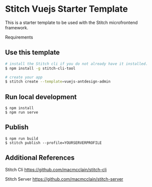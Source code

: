 # Stitch Vuejs Starter Template

This is a starter template to be used with the Stitch microfrontend framework. 

Requirements

## Use this template

```sh
# install the Stitch cli if you do not already have it installed.
$ npm install -g stitch-cli-tool
```

```sh
# create your app
$ stitch create --template=vuejs-antdesign-admin
```

## Run local development
```shell script
$ npm install
$ npm run serve
```

## Publish
```shell script
$ npm run build
$ stitch publish --profile=YOURSERVERPROFILE
```

## Additional References

Stitch Cli 
https://github.com/macmcclain/stitch-cli

Stitch Server 
https://github.com/macmcclain/stitch-server

